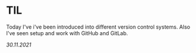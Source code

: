 # TIL
Today I've i've been introduced into different version control systems. Also I've seen setup and work with GitHub and GitLab. 

_30.11.2021_
